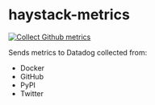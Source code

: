 # haystack-metrics

[![Collect Github metrics](https://github.com/deepset-ai/haystack-metrics/actions/workflows/github_metrics.yml/badge.svg)](https://github.com/deepset-ai/haystack-metrics/actions/workflows/github_metrics.yml)

Sends metrics to Datadog collected from:
* Docker
* GitHub
* PyPI
* Twitter
